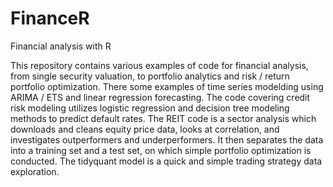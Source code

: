 # FinanceR
Financial analysis with R

This repository contains various examples of code for financial analysis, from single security valuation, to portfolio analytics and risk / return portfolio optimization. There some examples of time series modelding using ARIMA / ETS and linear regression forecasting. The code covering credit risk modeling utilizes logistic regression and decision tree modeling methods to predict default rates. The REIT code is a sector analysis which downloads and cleans equity price data, looks at correlation, and investigates outperformers and underperformers. It then separates the data into a training set and a test set, on which simple portfolio optimization is conducted. The tidyquant model is a quick and simple trading strategy data exploration. 
